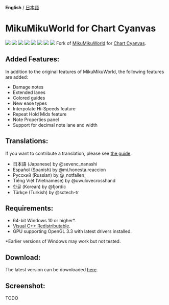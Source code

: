 **English** / [日本語](./README.ja.md)

# MikuMikuWorld for Chart Cyanvas
[![](https://byob.yarr.is/sevenc-nanashi/MikuMikuWorld4CC/coverage-en)](./MikuMikuWorld/res/i18n/en.csv)
[![](https://byob.yarr.is/sevenc-nanashi/MikuMikuWorld4CC/coverage-ja)](./MikuMikuWorld/res/i18n/ja.csv)
[![](https://byob.yarr.is/sevenc-nanashi/MikuMikuWorld4CC/coverage-es)](./MikuMikuWorld/res/i18n/es.csv)
[![](https://byob.yarr.is/sevenc-nanashi/MikuMikuWorld4CC/coverage-kr)](./MikuMikuWorld/res/i18n/kr.csv)
[![](https://byob.yarr.is/sevenc-nanashi/MikuMikuWorld4CC/coverage-ru)](./MikuMikuWorld/res/i18n/ru.csv)
[![](https://byob.yarr.is/sevenc-nanashi/MikuMikuWorld4CC/coverage-vi)](./MikuMikuWorld/res/i18n/vi.csv)
[![](https://byob.yarr.is/sevenc-nanashi/MikuMikuWorld4CC/coverage-tr)](./MikuMikuWorld/res/i18n/tr.csv)
[![](https://byob.yarr.is/sevenc-nanashi/MikuMikuWorld4CC/coverage-pt)](./MikuMikuWorld/res/i18n/pt.csv)
Fork of [MikuMikuWorld](https://github.com/crash5band/MikuMikuWorld) for [Chart Cyanvas](https://github.com/sevenc-nanashi/chart_cyanvas).

## Added Features:

In addition to the original features of MikuMikuWorld, the following features are added:

-   Damage notes
-   Extended lanes
-   Colored guides
-   New ease types
-   Interpolate Hi-Speeds feature
-   Repeat Hold Mids feature
-   Note Properties panel
-   Support for decimal note lane and width

## Translations:

If you want to contribute a translation, please see [the guide](./TRANSLATION.md).

-   日本語 (Japanese) by @sevenc_nanashi
-   Español (Spanish) by @mi.honesta.reaccion
-   Русский (Russian) by @\_notfallen\_
-   Tiếng Việt (Vietnamese) by @uwulovecrosshand
-   한글 (Korean) by @fjordic
-   Türkçe (Turkish) by @sctech-tr

## Requirements:

-   64-bit Windows 10 or higher\*.
-   [Visual C++ Redistributable](https://aka.ms/vs/17/release/vc_redist.x64.exe).
-   GPU supporting OpenGL 3.3 with latest drivers installed.

\*Earlier versions of Windows may work but not tested.

## Download:

The latest version can be downloaded [here](https://github.com/sevenc-nanashi/MikuMikuWorld/releases/latest/download/MikuMikuWorld.zip).

## Screenshot:

TODO
